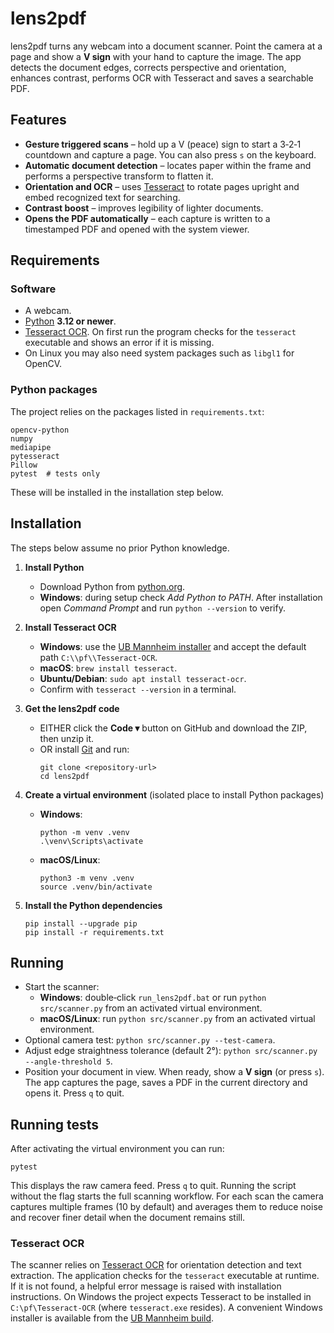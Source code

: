 # lens2pdf

lens2pdf turns any webcam into a document scanner. Point the camera at a page and show a **V sign** with your hand to capture the image. The app detects the document edges, corrects perspective and orientation, enhances contrast, performs OCR with Tesseract and saves a searchable PDF.

## Features
- **Gesture triggered scans** – hold up a V (peace) sign to start a 3‑2‑1 countdown and capture a page. You can also press `s` on the keyboard.
- **Automatic document detection** – locates paper within the frame and performs a perspective transform to flatten it.
- **Orientation and OCR** – uses [Tesseract](https://github.com/tesseract-ocr/tesseract) to rotate pages upright and embed recognized text for searching.
- **Contrast boost** – improves legibility of lighter documents.
- **Opens the PDF automatically** – each capture is written to a timestamped PDF and opened with the system viewer.

## Requirements
### Software
- A webcam.
- [Python](https://www.python.org/downloads/) **3.12 or newer**.
- [Tesseract OCR](https://github.com/UB-Mannheim/tesseract/wiki). On first run the program checks for the `tesseract` executable and shows an error if it is missing.
- On Linux you may also need system packages such as `libgl1` for OpenCV.

### Python packages
The project relies on the packages listed in `requirements.txt`:

```
opencv-python
numpy
mediapipe
pytesseract
Pillow
pytest  # tests only
```

These will be installed in the installation step below.

## Installation
The steps below assume no prior Python knowledge.

1. **Install Python**
   - Download Python from [python.org](https://www.python.org/downloads/).
   - **Windows**: during setup check *Add Python to PATH*. After installation open *Command Prompt* and run `python --version` to verify.

2. **Install Tesseract OCR**
   - **Windows**: use the [UB Mannheim installer](https://github.com/UB-Mannheim/tesseract/wiki) and accept the default path `C:\\pf\\Tesseract-OCR`.
   - **macOS**: `brew install tesseract`.
   - **Ubuntu/Debian**: `sudo apt install tesseract-ocr`.
   - Confirm with `tesseract --version` in a terminal.

3. **Get the lens2pdf code**
   - EITHER click the **Code ▾** button on GitHub and download the ZIP, then unzip it.
   - OR install [Git](https://git-scm.com/downloads) and run:
     ```
     git clone <repository-url>
     cd lens2pdf
     ```

4. **Create a virtual environment** (isolated place to install Python packages)
   - **Windows**:
     ```
     python -m venv .venv
     .\venv\Scripts\activate
     ```
   - **macOS/Linux**:
     ```
     python3 -m venv .venv
     source .venv/bin/activate
     ```

5. **Install the Python dependencies**
   ```
   pip install --upgrade pip
   pip install -r requirements.txt
   ```

## Running
- Start the scanner:
  - **Windows**: double‑click `run_lens2pdf.bat` or run `python src/scanner.py` from an activated virtual environment.
  - **macOS/Linux**: run `python src/scanner.py` from an activated virtual environment.
- Optional camera test: `python src/scanner.py --test-camera`.
- Adjust edge straightness tolerance (default 2°):
  `python src/scanner.py --angle-threshold 5`.
- Position your document in view. When ready, show a **V sign** (or press `s`). The app captures the page, saves a PDF in the current directory and opens it. Press `q` to quit.

## Running tests
After activating the virtual environment you can run:
```
pytest
```

This displays the raw camera feed. Press `q` to quit. Running the script
without the flag starts the full scanning workflow. For each scan the camera
captures multiple frames (10 by default) and averages them to reduce noise and
recover finer detail when the document remains still.

### Tesseract OCR

The scanner relies on [Tesseract OCR](https://github.com/tesseract-ocr/tesseract)
for orientation detection and text extraction. The application checks for the
`tesseract` executable at runtime. If it is not found, a helpful error message
is raised with installation instructions. On Windows the project expects
Tesseract to be installed in `C:\pf\Tesseract-OCR` (where
`tesseract.exe` resides). A convenient Windows installer is available from the
[UB Mannheim build](https://github.com/UB-Mannheim/tesseract/wiki).
